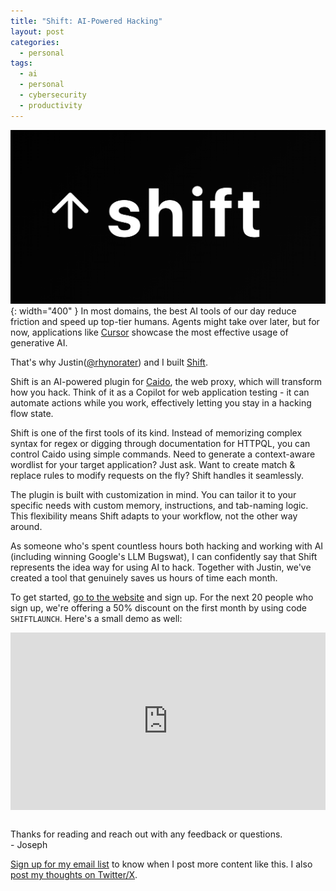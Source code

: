```yaml
---
title: "Shift: AI-Powered Hacking"
layout: post
categories:
  - personal
tags:
  - ai
  - personal
  - cybersecurity
  - productivity
---
```

![](/assets/images/shift.png){: width="400" }
In most domains, the best AI tools of our day reduce friction and speed up top-tier humans. Agents might take over later, but for now, applications like [Cursor](https://cursor.com) showcase the most effective usage of generative AI. 

That's why Justin([@rhynorater](https://x.com/rhynorater)) and I built [Shift](https://shiftplugin.com).

Shift is an AI-powered plugin for [Caido](https://caido.io/), the web proxy, which will transform how you hack. Think of it as a Copilot for web application testing - it can automate actions while you work, effectively letting you stay in a hacking flow state.


  
Shift is one of the first tools of its kind. Instead of memorizing complex syntax for regex or digging through documentation for HTTPQL, you can control Caido using simple commands. Need to generate a context-aware wordlist for your target application? Just ask. Want to create match & replace rules to modify requests on the fly? Shift handles it seamlessly.

The plugin is built with customization in mind. You can tailor it to your specific needs with custom memory, instructions, and tab-naming logic. This flexibility means Shift adapts to your workflow, not the other way around.

As someone who's spent countless hours both hacking and working with AI (including winning Google's LLM Bugswat), I can confidently say that Shift represents the idea way for using AI to hack. Together with Justin, we've created a tool that genuinely saves us hours of time each month.

To get started, [go to the website](https://shiftplugin.com) and sign up. For the next 20 people who sign up, we're offering a 50% discount on the first month by using code `SHIFTLAUNCH`. Here's a small demo as well:

<div style="position: relative; padding-bottom: 56.25%; height: 0;">
  <iframe 
    src="https://www.loom.com/embed/ac132e7b4ab645fdaa67c8a34a818fb2?sid=4cd39b6f-2f44-44e6-816e-890f2e79d827"
    frameborder="0"
    webkitallowfullscreen
    mozallowfullscreen
    allowfullscreen
    style="position: absolute; top: 0; left: 0; width: 100%; height: 100%;">
  </iframe>
</div>
<br>

Thanks for reading and reach out with any feedback or questions.   
\- Joseph 

[Sign up for my email list](https://thacker.beehiiv.com/subscribe) to know when I post more content like this.
I also [post my thoughts on Twitter/X](https://x.com/rez0__).

<meta name="twitter:card" content="summary_large_image" />
<meta name="twitter:site" content="@rez0__" />
<meta name="twitter:creator" content="@rez0__" />
<meta property="og:url" content="https://josephthacker.com/personal/2025/01/04/shift.html" />
<meta property="og:title" content="Shift: AI-Powered Hacking" />
<meta property="og:description" content="Introducing Shift - an AI-powered plugin for Caido." />
<meta property="og:image" content="https://josephthacker.com/assets/images/shift.png" />